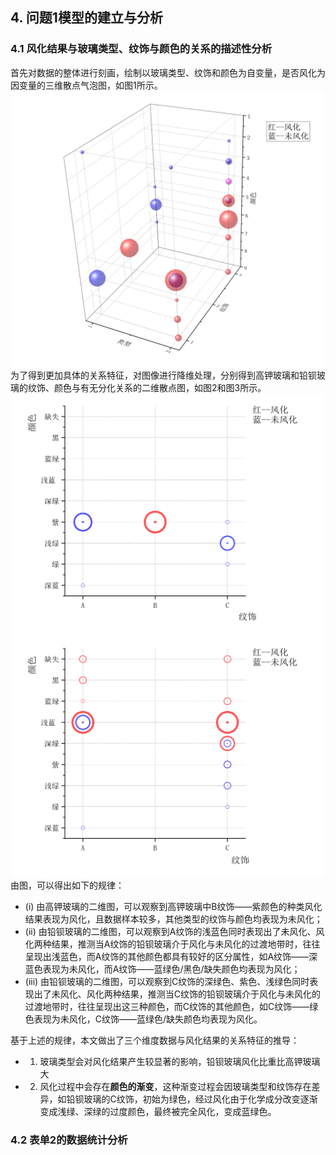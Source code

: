 ## 4. 问题1模型的建立与分析

### 4.1 风化结果与玻璃类型、纹饰与颜色的关系的描述性分析

首先对数据的整体进行刻画，绘制以玻璃类型、纹饰和颜色为自变量，是否风化为因变量的三维散点气泡图，如图1所示。
![](../graph/P13D/yuansu3d.png)
为了得到更加具体的关系特征，对图像进行降维处理，分别得到高钾玻璃和铅钡玻璃的纹饰、颜色与有无分化关系的二维散点图，如图2和图3所示。
![](../graph/P13Dgai/leixing12.png)
![](../graph/P13Dgai/leixing.png)
由图，可以得出如下的规律：
+ (i) 由高钾玻璃的二维图，可以观察到高钾玻璃中B纹饰——紫颜色的种类风化结果表现为风化，且数据样本较多，其他类型的纹饰与颜色均表现为未风化；
+ (ii) 由铅钡玻璃的二维图，可以观察到A纹饰的浅蓝色同时表现出了未风化、风化两种结果，推测当A纹饰的铅钡玻璃介于风化与未风化的过渡地带时，往往呈现出浅蓝色，而A纹饰的其他颜色都具有较好的区分属性，如A纹饰——深蓝色表现为未风化，而A纹饰——蓝绿色/黑色/缺失颜色均表现为风化；
+ (iii) 由铅钡玻璃的二维图，可以观察到C纹饰的深绿色、紫色、浅绿色同时表现出了未风化、风化两种结果，推测当C纹饰的铅钡玻璃介于风化与未风化的过渡地带时，往往呈现出这三种颜色，而C纹饰的其他颜色，如C纹饰——绿色表现为未风化，C纹饰——蓝绿色/缺失颜色均表现为风化。

基于上述的规律，本文做出了三个维度数据与风化结果的关系特征的推导：
+ 1. 玻璃类型会对风化结果产生较显著的影响，铅钡玻璃风化比重比高钾玻璃大
+ 2. 风化过程中会存在<b>颜色的渐变</b>，这种渐变过程会因玻璃类型和纹饰存在差异，如铅钡玻璃的C纹饰，初始为绿色，经过风化由于化学成分改变逐渐变成浅绿、深绿的过度颜色，最终被完全风化，变成蓝绿色。


### 4.2 表单2的数据统计分析
